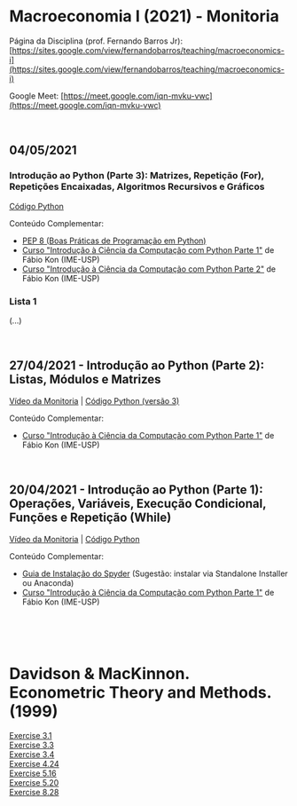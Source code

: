 # Macroeconomia I (2021) - Monitoria
Página da Disciplina (prof. Fernando Barros Jr): [https://sites.google.com/view/fernandobarros/teaching/macroeconomics-i](https://sites.google.com/view/fernandobarros/teaching/macroeconomics-i)

Google Meet: [https://meet.google.com/iqn-mvku-vwc](https://meet.google.com/iqn-mvku-vwc)

<br>

## 04/05/2021
### Introdução ao Python (Parte 3): Matrizes, Repetição (For), Repetições Encaixadas, Algoritmos Recursivos e Gráficos
[Código Python](https://fhnishida.github.io/page/Monitoria-3.py)

Conteúdo Complementar:
- [PEP 8 (Boas Práticas de Programação em Python)](https://www.python.org/dev/peps/pep-0008/)
- [Curso "Introdução à Ciência da Computação com Python Parte 1"](https://www.coursera.org/learn/ciencia-computacao-python-conceitos) de Fábio Kon (IME-USP)
- [Curso "Introdução à Ciência da Computação com Python Parte 2"](https://www.coursera.org/learn/ciencia-computacao-python-conceitos-2) de Fábio Kon (IME-USP)

### Lista 1
(...)

<br>

## 27/04/2021 - Introdução ao Python (Parte 2): Listas, Módulos e Matrizes
[Vídeo da Monitoria](https://drive.google.com/file/d/15Ua2psUdaOkbKR4JAUqzvCmtPyMsCGdS/view?usp=sharing) | [Código Python (versão 3)](https://fhnishida.github.io/page/Monitoria-2_v3.py)

Conteúdo Complementar:
- [Curso "Introdução à Ciência da Computação com Python Parte 1"](https://www.coursera.org/learn/ciencia-computacao-python-conceitos) de Fábio Kon (IME-USP)

<br>

## 20/04/2021 - Introdução ao Python (Parte 1): Operações, Variáveis, Execução Condicional, Funções e Repetição (While)
[Vídeo da Monitoria](https://drive.google.com/file/d/1a6BmttyjGzxT8b2hMV7Zg6BtJ3b61Lxr/view?usp=sharing) | [Código Python](https://fhnishida.github.io/page/Monitoria-1.py)

Conteúdo Complementar:
- [Guia de Instalação do Spyder](https://docs.spyder-ide.org/current/installation.html) (Sugestão: instalar via Standalone Installer ou Anaconda)
- [Curso "Introdução à Ciência da Computação com Python Parte 1"](https://www.coursera.org/learn/ciencia-computacao-python-conceitos) de Fábio Kon (IME-USP)

<br><br><br>
# Davidson & MacKinnon. Econometric Theory and Methods. (1999)

[Exercise 3.1](https://fhnishida.github.io/homework/ex_3-1_Dadvison-MacKinnon.html)
<br>
[Exercise 3.3](https://fhnishida.github.io/homework/ex_3-3_Dadvison-MacKinnon.html)
<br>
[Exercise 3.4](https://fhnishida.github.io/homework/ex_3-4_Dadvison-MacKinnon.html)
<br>
[Exercise 4.24](https://fhnishida.github.io/homework/ex_4-24_Dadvison-MacKinnon.html)
<br>
[Exercise 5.16](https://fhnishida.github.io/homework/ex_5-16_Dadvison-MacKinnon.html)
<br>
[Exercise 5.20](https://fhnishida.github.io/homework/ex_5-20_Dadvison-MacKinnon.html)
<br>
[Exercise 8.28](https://fhnishida.github.io/homework/ex_8-28_Dadvison-MacKinnon.html)
